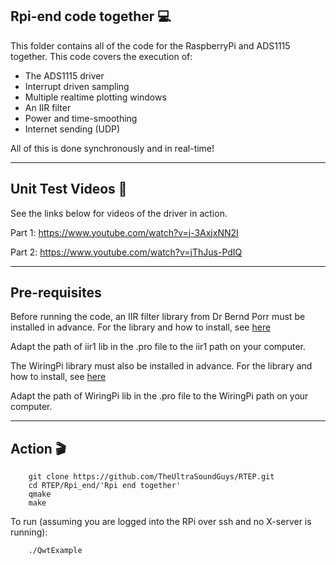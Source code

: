 ## Rpi-end code together :computer:
This folder contains all of the code for the RaspberryPi and ADS1115 together. This code covers the execution of:
* The ADS1115 driver
* Interrupt driven sampling
* Multiple realtime plotting windows
* An IIR filter 
* Power and time-smoothing
* Internet sending (UDP)

All of this is done synchronously and in real-time! 

---

## Unit Test Videos :movie_camera:
See the links below for videos of the driver in action.

Part 1: https://www.youtube.com/watch?v=j-3AxjxNN2I

Part 2: https://www.youtube.com/watch?v=jThJus-PdIQ

---

## Pre-requisites 

Before running the code, an IIR filter library from Dr Bernd Porr must be installed in advance. For the library and how to install, see [here](https://github.com/berndporr/iir1)

Adapt the path of iir1 lib in the .pro file to the iir1 path on your computer.

The WiringPi library must also be installed in advance. For the library and how to install, see [here](http://wiringpi.com/download-and-install/)

Adapt the path of WiringPi lib in the .pro file to the WiringPi path on your computer.

---

## Action :clapper:


```
    git clone https://github.com/TheUltraSoundGuys/RTEP.git
    cd RTEP/Rpi_end/'Rpi end together'
    qmake
    make
```

To run (assuming you are logged into the RPi over ssh and no X-server is running):

```
    ./QwtExample
```

